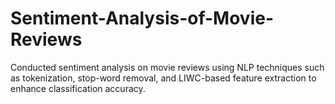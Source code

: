 # Sentiment-Analysis-of-Movie-Reviews

Conducted sentiment analysis on movie reviews using NLP techniques such as tokenization, stop-word removal, and LIWC-based feature extraction to enhance classification accuracy.
